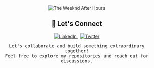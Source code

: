 <div align="center">
  <img src="https://dtzlybkqtsymzveienks.supabase.co/storage/v1/object/public/portfolio-bucket//After_Hours_The_Weeknd.gif" alt="The Weeknd After Hours" />
</div>

<h2 align="center">🤝 Let's Connect</h2>

<p align="center">
  <a href="https://www.linkedin.com/in/singhtwenty2" target="_blank">
    <img src="https://img.shields.io/badge/LinkedIn-0A66C2?style=for-the-badge&logo=linkedin&logoColor=white&fontFamily=JetBrains+Mono" alt="LinkedIn" />
  </a>
  &nbsp;
  <a href="https://x.com/singhtwenty2" target="_blank">
    <img src="https://img.shields.io/badge/Twitter-000000?style=for-the-badge&logo=x&logoColor=white&fontFamily=JetBrains+Mono" alt="Twitter" />
  </a>
</p>

<p align="center">
  <samp>
    Let's collaborate and build something extraordinary together! <br/>
    Feel free to explore my repositories and reach out for discussions.
  </samp>
</p>
